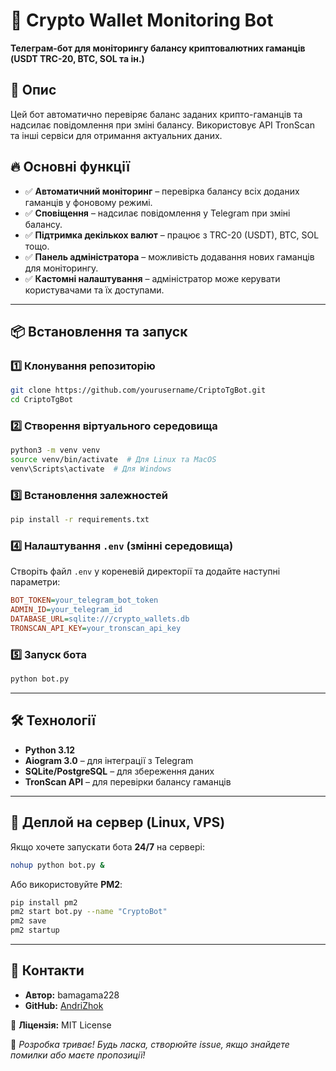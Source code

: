 # 🏦 Crypto Wallet Monitoring Bot

**Телеграм-бот для моніторингу балансу криптовалютних гаманців (USDT TRC-20, BTC, SOL та ін.)**

## 🚀 Опис

Цей бот автоматично перевіряє баланс заданих крипто-гаманців та надсилає повідомлення при зміні балансу. Використовує API TronScan та інші сервіси для отримання актуальних даних.

## 🔥 Основні функції

- ✅ **Автоматичний моніторинг** – перевірка балансу всіх доданих гаманців у фоновому режимі.
- ✅ **Сповіщення** – надсилає повідомлення у Telegram при зміні балансу.
- ✅ **Підтримка декількох валют** – працює з TRC-20 (USDT), BTC, SOL тощо.
- ✅ **Панель адміністратора** – можливість додавання нових гаманців для моніторингу.
- ✅ **Кастомні налаштування** – адміністратор може керувати користувачами та їх доступами.

---

## 📦 Встановлення та запуск

### 1️⃣ Клонування репозиторію

```bash
git clone https://github.com/yourusername/CriptoTgBot.git
cd CriptoTgBot
```

### 2️⃣ Створення віртуального середовища

```bash
python3 -m venv venv
source venv/bin/activate  # Для Linux та MacOS
venv\Scripts\activate  # Для Windows
```

### 3️⃣ Встановлення залежностей

```bash
pip install -r requirements.txt
```

### 4️⃣ Налаштування `.env` (змінні середовища)

Створіть файл `.env` у кореневій директорії та додайте наступні параметри:

```ini
BOT_TOKEN=your_telegram_bot_token
ADMIN_ID=your_telegram_id
DATABASE_URL=sqlite:///crypto_wallets.db
TRONSCAN_API_KEY=your_tronscan_api_key
```

### 5️⃣ Запуск бота

```bash
python bot.py
```

---

## 🛠 Технології

- **Python 3.12**
- **Aiogram 3.0** – для інтеграції з Telegram
- **SQLite/PostgreSQL** – для збереження даних
- **TronScan API** – для перевірки балансу гаманців

---

## 🔄 Деплой на сервер (Linux, VPS)

Якщо хочете запускати бота **24/7** на сервері:

```bash
nohup python bot.py &
```

Або використовуйте **PM2**:

```bash
pip install pm2
pm2 start bot.py --name "CryptoBot"
pm2 save
pm2 startup
```

---

## 🤝 Контакти

- **Автор:** bamagama228
- **GitHub:** [AndriZhok](https://github.com/AndriZhok)

🔗 **Ліцензія:** MIT License

🚀 _Розробка триває! Будь ласка, створюйте issue, якщо знайдете помилки або маєте пропозиції!_